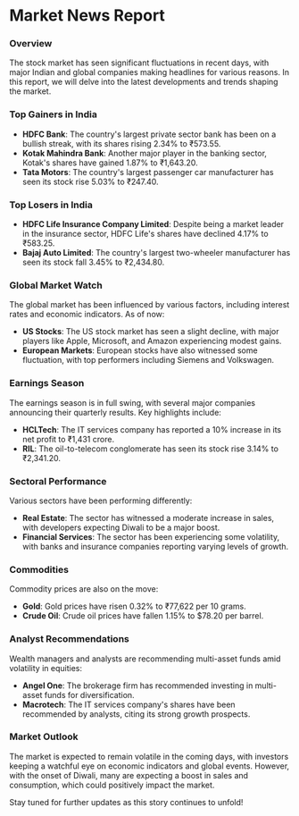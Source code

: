 **Market News Report**
======================

### Overview

The stock market has seen significant fluctuations in recent days, with major Indian and global companies making headlines for various reasons. In this report, we will delve into the latest developments and trends shaping the market.

### Top Gainers in India

* **HDFC Bank**: The country's largest private sector bank has been on a bullish streak, with its shares rising 2.34% to ₹573.55.
* **Kotak Mahindra Bank**: Another major player in the banking sector, Kotak's shares have gained 1.87% to ₹1,643.20.
* **Tata Motors**: The country's largest passenger car manufacturer has seen its stock rise 5.03% to ₹247.40.

### Top Losers in India

* **HDFC Life Insurance Company Limited**: Despite being a market leader in the insurance sector, HDFC Life's shares have declined 4.17% to ₹583.25.
* **Bajaj Auto Limited**: The country's largest two-wheeler manufacturer has seen its stock fall 3.45% to ₹2,434.80.

### Global Market Watch

The global market has been influenced by various factors, including interest rates and economic indicators. As of now:

* **US Stocks**: The US stock market has seen a slight decline, with major players like Apple, Microsoft, and Amazon experiencing modest gains.
* **European Markets**: European stocks have also witnessed some fluctuation, with top performers including Siemens and Volkswagen.

### Earnings Season

The earnings season is in full swing, with several major companies announcing their quarterly results. Key highlights include:

* **HCLTech**: The IT services company has reported a 10% increase in its net profit to ₹1,431 crore.
* **RIL**: The oil-to-telecom conglomerate has seen its stock rise 3.14% to ₹2,341.20.

### Sectoral Performance

Various sectors have been performing differently:

* **Real Estate**: The sector has witnessed a moderate increase in sales, with developers expecting Diwali to be a major boost.
* **Financial Services**: The sector has been experiencing some volatility, with banks and insurance companies reporting varying levels of growth.

### Commodities

Commodity prices are also on the move:

* **Gold**: Gold prices have risen 0.32% to ₹77,622 per 10 grams.
* **Crude Oil**: Crude oil prices have fallen 1.15% to $78.20 per barrel.

### Analyst Recommendations

Wealth managers and analysts are recommending multi-asset funds amid volatility in equities:

* **Angel One**: The brokerage firm has recommended investing in multi-asset funds for diversification.
* **Macrotech**: The IT services company's shares have been recommended by analysts, citing its strong growth prospects.

### Market Outlook

The market is expected to remain volatile in the coming days, with investors keeping a watchful eye on economic indicators and global events. However, with the onset of Diwali, many are expecting a boost in sales and consumption, which could positively impact the market.

Stay tuned for further updates as this story continues to unfold!